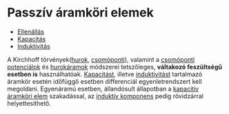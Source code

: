 # Passzív áramköri elemek

- [Ellenállás](./ellenallas.md)
- [Kapacitás](./kapacitas.md#mint-áramköri-elem)
- [Induktivitás](./induktivitas.md)

A Kirchhoff törvények([hurok](./kirchhoff-hurok-torvenye.md), [csomóponti](./kirchhoff-csomoponti-torvenye.md)), valamint a [csomóponti potenciálok](./csomoponti-potencialok-modszere.md) és [hurokáramok](./hurok-aramok-modszere.md) módszerei tetszőleges, **váltakozó feszültségű esetben is** használhatóak.
[Kapacitást](./kapacitas.md#mint-áramköri-elem), illetve [induktivitást](./induktivitas.md) tartalmazó áramkör esetén időfüggő esetben differenciál egyenletrendszert kell megoldani.
Egyenáramú esetben, állandósult állapotban a [kapacitív áramköri elem](./kapacitas.md#mint-áramköri-elem) szakadással, az [induktív komponens](./induktivitas.md) pedig rövidzárral helyettesíthető.